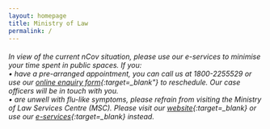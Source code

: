 ```yaml
---
layout: homepage
title: Ministry of Law
permalink: /
---
```

<!-- Type your notification here - the notification bar will not appear if this is empty. For other changes, refer to _data/homepage.yml to edit the homepage -->
###### In view of the current nCov situation, please use our e-services to minimise your time spent in public spaces. If you: <br>• have a pre-arranged appointment, you can call us at 1800-2255529 or use our [online enquiry form](https://eservices.mlaw.gov.sg/enquiry){:target=_blank"} to reschedule. Our case officers will be in touch with you.<br>• are unwell with flu-like symptoms, please refrain from visiting the Ministry of Law Services Centre (MSC). Please visit our [website](https://www.mlaw.gov.sg){:target=_blank} or use our [e-services](https://www.mlaw.gov.sg/e-services){:target=_blank} instead.
